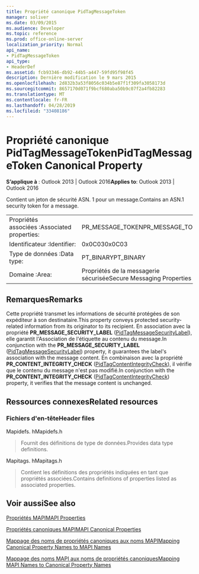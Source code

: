 ```yaml
---
title: Propriété canonique PidTagMessageToken
manager: soliver
ms.date: 03/09/2015
ms.audience: Developer
ms.topic: reference
ms.prod: office-online-server
localization_priority: Normal
api_name:
- PidTagMessageToken
api_type:
- HeaderDef
ms.assetid: fcb93346-db92-44b5-a447-59fd95f98f45
description: Dernière modification le 9 mars 2015
ms.openlocfilehash: 2d832b3a53f8056c034b5e87f1f309fa3058173d
ms.sourcegitcommit: 8657170d071f9bcf680aba50b9c07f2a4fb82283
ms.translationtype: MT
ms.contentlocale: fr-FR
ms.lasthandoff: 04/28/2019
ms.locfileid: "33408186"
---
```

# <a name="pidtagmessagetoken-canonical-property"></a><span data-ttu-id="9ef19-103">Propriété canonique PidTagMessageToken</span><span class="sxs-lookup"><span data-stu-id="9ef19-103">PidTagMessageToken Canonical Property</span></span>

  
  
<span data-ttu-id="9ef19-104">**S’applique à** : Outlook 2013 | Outlook 2016</span><span class="sxs-lookup"><span data-stu-id="9ef19-104">**Applies to**: Outlook 2013 | Outlook 2016</span></span> 
  
<span data-ttu-id="9ef19-105">Contient un jeton de sécurité ASN. 1 pour un message.</span><span class="sxs-lookup"><span data-stu-id="9ef19-105">Contains an ASN.1 security token for a message.</span></span>
  
|||
|:-----|:-----|
|<span data-ttu-id="9ef19-106">Propriétés associées :</span><span class="sxs-lookup"><span data-stu-id="9ef19-106">Associated properties:</span></span>  <br/> |<span data-ttu-id="9ef19-107">PR_MESSAGE_TOKEN</span><span class="sxs-lookup"><span data-stu-id="9ef19-107">PR_MESSAGE_TOKEN</span></span>  <br/> |
|<span data-ttu-id="9ef19-108">Identificateur :</span><span class="sxs-lookup"><span data-stu-id="9ef19-108">Identifier:</span></span>  <br/> |<span data-ttu-id="9ef19-109">0x0C03</span><span class="sxs-lookup"><span data-stu-id="9ef19-109">0x0C03</span></span>  <br/> |
|<span data-ttu-id="9ef19-110">Type de données :</span><span class="sxs-lookup"><span data-stu-id="9ef19-110">Data type:</span></span>  <br/> |<span data-ttu-id="9ef19-111">PT_BINARY</span><span class="sxs-lookup"><span data-stu-id="9ef19-111">PT_BINARY</span></span>  <br/> |
|<span data-ttu-id="9ef19-112">Domaine :</span><span class="sxs-lookup"><span data-stu-id="9ef19-112">Area:</span></span>  <br/> |<span data-ttu-id="9ef19-113">Propriétés de la messagerie sécurisée</span><span class="sxs-lookup"><span data-stu-id="9ef19-113">Secure Messaging Properties</span></span>  <br/> |
   
## <a name="remarks"></a><span data-ttu-id="9ef19-114">Remarques</span><span class="sxs-lookup"><span data-stu-id="9ef19-114">Remarks</span></span>

<span data-ttu-id="9ef19-115">Cette propriété transmet les informations de sécurité protégées de son expéditeur à son destinataire.</span><span class="sxs-lookup"><span data-stu-id="9ef19-115">This property conveys protected security-related information from its originator to its recipient.</span></span> <span data-ttu-id="9ef19-116">En association avec la propriété **PR_MESSAGE_SECURITY_LABEL** ([PidTagMessageSecurityLabel](pidtagmessagesecuritylabel-canonical-property.md)), elle garantit l'Association de l'étiquette au contenu du message.</span><span class="sxs-lookup"><span data-stu-id="9ef19-116">In conjunction with the **PR_MESSAGE_SECURITY_LABEL** ([PidTagMessageSecurityLabel](pidtagmessagesecuritylabel-canonical-property.md)) property, it guarantees the label's association with the message content.</span></span> <span data-ttu-id="9ef19-117">En combinaison avec la propriété **PR_CONTENT_INTEGRITY_CHECK** ([PidTagContentIntegrityCheck](pidtagcontentintegritycheck-canonical-property.md)), il vérifie que le contenu du message n'est pas modifié.</span><span class="sxs-lookup"><span data-stu-id="9ef19-117">In conjunction with the **PR_CONTENT_INTEGRITY_CHECK** ([PidTagContentIntegrityCheck](pidtagcontentintegritycheck-canonical-property.md)) property, it verifies that the message content is unchanged.</span></span>
  
## <a name="related-resources"></a><span data-ttu-id="9ef19-118">Ressources connexes</span><span class="sxs-lookup"><span data-stu-id="9ef19-118">Related resources</span></span>

### <a name="header-files"></a><span data-ttu-id="9ef19-119">Fichiers d'en-tête</span><span class="sxs-lookup"><span data-stu-id="9ef19-119">Header files</span></span>

<span data-ttu-id="9ef19-120">Mapidefs. h</span><span class="sxs-lookup"><span data-stu-id="9ef19-120">Mapidefs.h</span></span>
  
> <span data-ttu-id="9ef19-121">Fournit des définitions de type de données.</span><span class="sxs-lookup"><span data-stu-id="9ef19-121">Provides data type definitions.</span></span>
    
<span data-ttu-id="9ef19-122">Mapitags. h</span><span class="sxs-lookup"><span data-stu-id="9ef19-122">Mapitags.h</span></span>
  
> <span data-ttu-id="9ef19-123">Contient les définitions des propriétés indiquées en tant que propriétés associées.</span><span class="sxs-lookup"><span data-stu-id="9ef19-123">Contains definitions of properties listed as associated properties.</span></span>
    
## <a name="see-also"></a><span data-ttu-id="9ef19-124">Voir aussi</span><span class="sxs-lookup"><span data-stu-id="9ef19-124">See also</span></span>



[<span data-ttu-id="9ef19-125">Propriétés MAPI</span><span class="sxs-lookup"><span data-stu-id="9ef19-125">MAPI Properties</span></span>](mapi-properties.md)
  
[<span data-ttu-id="9ef19-126">Propriétés canoniques MAPI</span><span class="sxs-lookup"><span data-stu-id="9ef19-126">MAPI Canonical Properties</span></span>](mapi-canonical-properties.md)
  
[<span data-ttu-id="9ef19-127">Mappage des noms de propriétés canoniques aux noms MAPI</span><span class="sxs-lookup"><span data-stu-id="9ef19-127">Mapping Canonical Property Names to MAPI Names</span></span>](mapping-canonical-property-names-to-mapi-names.md)
  
[<span data-ttu-id="9ef19-128">Mappage des noms MAPI aux noms de propriétés canoniques</span><span class="sxs-lookup"><span data-stu-id="9ef19-128">Mapping MAPI Names to Canonical Property Names</span></span>](mapping-mapi-names-to-canonical-property-names.md)

